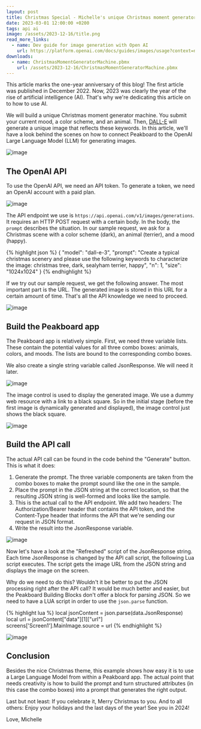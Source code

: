 ```yaml
---
layout: post
title: Christmas Special - Michelle's unique Christmas moment generator machine with crazy AI
date: 2023-03-01 12:00:00 +0200
tags: api ai
image: /assets/2023-12-16/title.png
read_more_links:
  - name: Dev guide for image generation with Open AI
    url: https://platform.openai.com/docs/guides/images/usage?context=node&lang=curl
downloads:
  - name: ChristmasMomentGeneratorMachine.pbmx
    url: /assets/2023-12-16/ChristmasMomentGeneratorMachine.pbmx
---
```


This article marks the one-year anniversary of this blog!
The first article was published in December 2022. Now, 2023 was clearly the year of the rise of artificial intelligence (AI). That's why we're dedicating this article on to how to use AI.

We will build a unique Christmas moment generator machine. You submit your current mood, a color scheme, and an animal. Then, [DALL-E](https://en.wikipedia.org/wiki/DALL-E) will generate a unique image that reflects these keywords. In this article, we'll have a look behind the scenes on how to connect Peakboard to the OpenAI Large Language Model (LLM) for generating images.

![image](/assets/2023-12-16/result.gif)

## The OpenAI API

To use the OpenAI API, we need an API token. To generate a token, we need an OpenAI account with a paid plan. 

![image](/assets/2023-12-16/010.png)

The API endpoint we use is `https://api.openai.com/v1/images/generations`. It requires an HTTP POST request with a certain body. In the body, the `prompt` describes the situation. In our sample request, we ask for a Christmas scene with a color scheme (dark), an animal (terrier), and a mood (happy).

{% highlight json %}
{
    "model": "dall-e-3",
    "prompt": "Create a typical christmas scenery and please use the following keywords to characterize the image: christmas tree, dark, sealyham terrier, happy",
    "n": 1,
    "size": "1024x1024"
}
{% endhighlight %}

If we try out our sample request, we get the following answer. The most important part is the URL. The generated image is stored in this URL for a certain amount of time. That's all the API knowledge we need to proceed.

![image](/assets/2023-12-16/020.png)

## Build the Peakboard app

The Peakboard app is relatively simple. First, we need three variable lists. These contain the potential values for all three combo boxes: animals, colors, and moods. The lists are bound to the corresponding combo boxes.

We also create a single string variable called JsonResponse. We will need it later.

![image](/assets/2023-12-16/030.png)

The image control is used to display the generated image. We use a dummy web resource with a link to a black square. So in the initial stage (before the first image is dynamically generated and displayed), the image control just shows the black square.

![image](/assets/2023-12-16/035.png)

## Build the API call

The actual API call can be found in the code behind the "Generate" button. This is what it does:

1. Generate the prompt. The three variable components are taken from the combo boxes to make the prompt sound like the one in the sample.
2. Place the prompt in the JSON string at the correct location, so that the resulting JSON string is well-formed and looks like the sample.
3. This is the actual call to the API endpoint. We add two headers: The Authorization/Bearer header that contains the API token, and the Content-Type header that informs the API that we're sending our request in JSON format.
4. Write the result into the JsonResponse variable.

![image](/assets/2023-12-16/040.png)

Now let's have a look at the "Refreshed" script of the JsonResponse string. Each time JsonResponse is changed by the API call script, the following Lua script executes. The script gets the image URL from the JSON string and displays the image on the screen.

Why do we need to do this? Wouldn't it be better to put the JSON processing right after the API call? It would be much better and easier, but the Peakboard Building Blocks don't offer a block for parsing JSON. So we need to have a LUA script in order to use the `json.parse` function.

{% highlight lua %}
local jsonContent = json.parse(data.JsonResponse)
local url = jsonContent["data"][1]["url"]
screens['Screen1'].MainImage.source = url
{% endhighlight %}

![image](/assets/2023-12-16/050.png)

## Conclusion

Besides the nice Christmas theme, this example shows how easy it is to use a Large Language Model from within a Peakboard app. The actual point that needs creativity is how to build the prompt and turn structured attributes (in this case the combo boxes) into a prompt that generates the right output.

Last but not least: If you celebrate it, Merry Christmas to you. And to all others: Enjoy your holidays and the last days of the year! See you in 2024!

Love, Michelle


